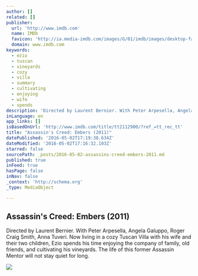 ```yaml
---
author: []
related: []
publisher:
  url: 'http://www.imdb.com'
  name: IMDb
  favicon: 'http://ia.media-imdb.com/images/G/01/imdb/images/desktop-favicon-2165806970._CB379390718_.ico'
  domain: www.imdb.com
keywords:
  - ezio
  - tuscan
  - vineyards
  - cozy
  - villa
  - summary
  - cultivating
  - enjoying
  - wife
  - spends
description: 'Directed by Laurent Bernier. With Peter Arpesella, Angela Galuppo, Roger Craig Smith, Anna Tuveri. Now living in a cozy Tuscan Villa with his wife and their two children, Ezio spends his time enjoying the company of family, old friends, and cultivating his vineyards. The life of this former Assassin Mentor will not stay quiet for long.'
inLanguage: en
app_links: []
isBasedOnUrl: 'http://www.imdb.com/title/tt2112900/?ref_=tt_rec_tt'
title: "Assassin's Creed: Embers (2011)"
datePublished: '2016-05-02T17:19:38.634Z'
dateModified: '2016-05-02T17:16:32.103Z'
starred: false
sourcePath: _posts/2016-05-02-assassins-creed-embers-2011.md
published: true
inFeed: true
hasPage: false
inNav: false
_context: 'http://schema.org'
_type: MediaObject

---
```

<article style=""><h1>Assassin's Creed: Embers (2011)</h1><p>Directed by Laurent Bernier. With Peter Arpesella, Angela Galuppo, Roger Craig Smith, Anna Tuveri. Now living in a cozy Tuscan Villa with his wife and their two children, Ezio spends his time enjoying the company of family, old friends, and cultivating his vineyards. The life of this former Assassin Mentor will not stay quiet for long.</p><img src="http://ia.media-imdb.com/images/M/MV5BNzVlMDFmMjctMjViNC00NGFjLWE1NzgtOTA4NDA2OTBkMjliXkEyXkFqcGdeQXVyNTI2NTY2MDI@._V1_UY1200_CR76,0,630,1200_AL_.jpg" /></article>